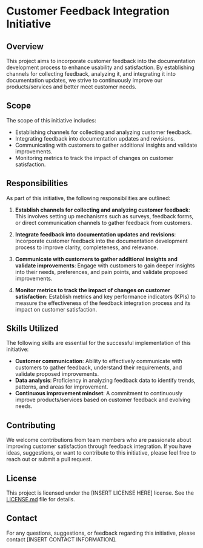 # Customer Feedback Integration Initiative

## Overview

This project aims to incorporate customer feedback into the documentation development process to enhance usability and satisfaction. By establishing channels for collecting feedback, analyzing it, and integrating it into documentation updates, we strive to continuously improve our products/services and better meet customer needs.

## Scope

The scope of this initiative includes:

- Establishing channels for collecting and analyzing customer feedback.
- Integrating feedback into documentation updates and revisions.
- Communicating with customers to gather additional insights and validate improvements.
- Monitoring metrics to track the impact of changes on customer satisfaction.

## Responsibilities

As part of this initiative, the following responsibilities are outlined:

1. **Establish channels for collecting and analyzing customer feedback**: This involves setting up mechanisms such as surveys, feedback forms, or direct communication channels to gather feedback from customers.

2. **Integrate feedback into documentation updates and revisions**: Incorporate customer feedback into the documentation development process to improve clarity, completeness, and relevance.

3. **Communicate with customers to gather additional insights and validate improvements**: Engage with customers to gain deeper insights into their needs, preferences, and pain points, and validate proposed improvements.

4. **Monitor metrics to track the impact of changes on customer satisfaction**: Establish metrics and key performance indicators (KPIs) to measure the effectiveness of the feedback integration process and its impact on customer satisfaction.

## Skills Utilized

The following skills are essential for the successful implementation of this initiative:

- **Customer communication**: Ability to effectively communicate with customers to gather feedback, understand their requirements, and validate proposed improvements.
- **Data analysis**: Proficiency in analyzing feedback data to identify trends, patterns, and areas for improvement.
- **Continuous improvement mindset**: A commitment to continuously improve products/services based on customer feedback and evolving needs.

## Contributing

We welcome contributions from team members who are passionate about improving customer satisfaction through feedback integration. If you have ideas, suggestions, or want to contribute to this initiative, please feel free to reach out or submit a pull request.

## License

This project is licensed under the [INSERT LICENSE HERE] license. See the [LICENSE.md](LICENSE.md) file for details.

## Contact

For any questions, suggestions, or feedback regarding this initiative, please contact [INSERT CONTACT INFORMATION].
